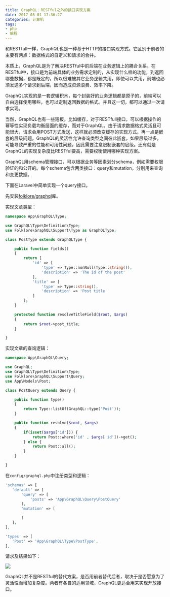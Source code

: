```yaml
---
title: GraphQL：RESTful之外的接口实现方案
date: 2017-08-01 17:36:27
categories: 计算机
tags:
- php
- 编程
---
```


和RESTfull一样，GraphQL也是一种基于HTTP的接口实现方式。它区别于前者的主要有两点：数据格式的自定义和请求的合并。

本质上，GraphQL是为了解决RESTful中前后端在业务逻辑上的耦合关系。在RESTful中，接口是为前端具体的业务需求定制的，从实现什么样的功能，到返回哪些数据，都是既定的，所以很难被其它业务逻辑共用，即使可以共用，前端也必须发送多个请求到后端，因而造成资源浪费、效率下降。

GraphQL实现的是一套逻辑积木，每个封装好的业务逻辑都是原子的，前端可以自由选择使用哪些，也可以定制返回数据的格式。并且这一切，都可以通过一次请求实现。

当然，GraphQL也有一些短板。比如缓存，对于RESTfull接口，可以根据操作的幂等性实现负载均衡层面的缓存，而对于GraphQL，由于请求数据格式灵活且可能很大，请求会用POST方式发送，这样就必须改变缓存的实现方式。再一点是嵌套的层级问题，GraphQL的灵活性允许查询类型之间彼此嵌套，如果层级过多，可能导致严重的性能和可用性问题，因此需要注意限制嵌套的层级。还有就是GraphQL的实现复杂度比RESTful要高，需要权衡使用哪种实现方案。

GraphQL用schema管理接口，可以根据业务等因素划分schema，例如需要权限验证的和公开的。每个schema包含两类接口：query和mutation，分别用来查询和变更数据。

下面在Laravel中简单实现一个query接口。

先安装[folklore/graphql](https://github.com/Folkloreatelier/laravel-graphql)库。

实现文章类型：

```php
namespace App\GraphQL\Type;

use GraphQL\Type\Definition\Type;
use Folklore\GraphQL\Support\Type as GraphQLType;

class PostType extends GraphQLType {

    public function fields()
	{
		return [
			'id' => [
				'type' => Type::nonNull(Type::string()),
				'description' => 'The id of the post'
			],
			'title' => [
				'type' => Type::string(),
				'description' => 'Post title'
			]
		];
	}

    protected function resolveTitleField($root, $args)
	{
		return $root->post_title;
	}

}
```

实现文章的查询逻辑：

```php
namespace App\GraphQL\Query;

use GraphQL;
use GraphQL\Type\Definition\Type;
use Folklore\GraphQL\Support\Query;
use App\Models\Post;

class PostQuery extends Query {

    public function type()
	{
		return Type::listOf(GraphQL::type('Post'));
    }

    public function resolve($root, $args)
	{
		if(isset($args['id'])) {
			return Post::where('id' , $args['id'])->get();
		} else {
			return Post::all();
		}
	}

}
```

在`config/graphql.php`中注册类型和逻辑：

```php
'schemas' => [
   'default' => [
       'query' => [
           'posts' => 'App\GraphQL\Query\PostQuery'
       ],
       'mutation' => [

       ]
   ],
],

'types' => [
   'Post' => 'App\GraphQL\Type\PostType',
],
```

请求及结果如下：

![](https://wx4.sinaimg.cn/large/006tNbRwly1fwvwx9cf6hj30gi0fhmyk.jpg)

GraphQL并不是RESTful的替代方案，是否用前者替代后者，取决于是否愿意为了灵活性而增加复杂度。两者有各自的适用领域，GraphQL更适合用来实现开放接口。


